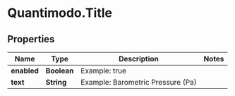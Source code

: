 # Quantimodo.Title

## Properties
Name | Type | Description | Notes
------------ | ------------- | ------------- | -------------
**enabled** | **Boolean** | Example: true | 
**text** | **String** | Example: Barometric Pressure (Pa) | 


